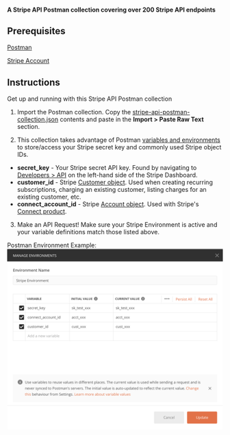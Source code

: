 #### A Stripe API Postman collection covering over 200 Stripe API endpoints

## Prerequisites
[Postman](https://www.getpostman.com/downloads/)

[Stripe Account](https://dashboard.stripe.com/register)

## Instructions

Get up and running with this Stripe API Postman collection

1. Import the Postman collection. Copy the [stripe-api-postman-collection.json](https://github.com/mattmitchell6/stripe-api-postman-collection/blob/master/stripe-api-postman-collection.json) contents and paste in the **Import > Paste Raw Text** section.

2. This collection takes advantage of Postman [variables and environments](https://learning.getpostman.com/docs/postman/variables-and-environments/variables/#understanding-variables-and-environments) to store/access your Stripe secret key and commonly used Stripe object IDs.

* **secret_key** - Your Stripe secret API key. Found by navigating to [Developers > API](https://dashboard.stripe.com/test/apikeys) on the left-hand side of the Stripe Dashboard.
* **customer_id** - Stripe [Customer object](https://stripe.com/docs/api/customers). Used when creating recurring subscriptions, charging an existing customer, listing charges for an existing customer, etc.
* **connect_account_id** - Stripe [Account object](https://stripe.com/docs/api/accounts). Used with Stripe's [Connect product](https://stripe.com/docs/connect).

3. Make an API Request! Make sure your Stripe Environment is active and your variable definitions match those listed above.


Postman Environment Example:
![Stripe Postman Environment](images/stripe-postman-environment.png)
